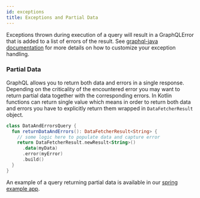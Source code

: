 ```yaml
---
id: exceptions
title: Exceptions and Partial Data
---
```


Exceptions thrown during execution of a query will result in a GraphQLError that is added to a list of errors of the result. See
[graphql-java documentation](https://www.graphql-java.com/documentation/v13/execution/) for more details on how to customize your exception handling.

### Partial Data

GraphQL allows you to return both data and errors in a single response. Depending on the criticality of the encountered error you may want to return
partial data together with the corresponding errors. In Kotlin functions can return single value which means in order to return both data and errors
you have to explicitly return them wrapped in `DataFetcherResult` object.

```kotlin
class DataAndErrorsQuery {
  fun returnDataAndErrors(): DataFetcherResult<String> {
    // some logic here to populate data and capture error
    return DataFetcherResult.newResult<String>()
      .data(myData)
      .error(myError)
      .build()
  }
}
```

An example of a query returning partial data is available in our [spring example app](https://github.com/ExpediaGroup/graphql-kotlin/blob/master/examples/spring/src/main/kotlin/com/expediagroup/graphql/examples/query/DataAndErrorsQuery.kt).
